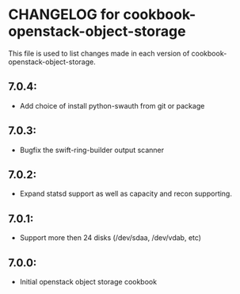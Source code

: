 # CHANGELOG for cookbook-openstack-object-storage

This file is used to list changes made in each version of cookbook-openstack-object-storage.

## 7.0.4:
* Add choice of install python-swauth from git or package

## 7.0.3:
* Bugfix the swift-ring-builder output scanner

## 7.0.2:
* Expand statsd support as well as capacity and recon supporting.

## 7.0.1:
* Support more then 24 disks (/dev/sdaa, /dev/vdab, etc)

## 7.0.0:
* Initial openstack object storage cookbook

